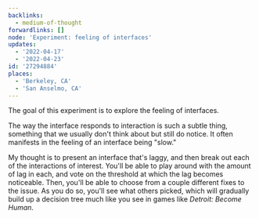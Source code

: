 ```yaml
---
backlinks:
  - medium-of-thought
forwardlinks: []
node: 'Experiment: feeling of interfaces'
updates:
  - '2022-04-17'
  - '2022-04-23'
id: '27294884'
places:
  - 'Berkeley, CA'
  - 'San Anselmo, CA'
---
```

The goal of this experiment is to explore the feeling of interfaces. 

The way the interface responds to interaction is such a subtle thing, something that we usually don't think about but still do notice. It often manifests in the feeling of an interface being "slow." 

My thought is to present an interface that's laggy, and then break out each of the interactions of interest. You'll be able to play around with the amount of lag in each, and vote on the threshold at which the lag becomes noticeable. Then, you'll be able to choose from a couple different fixes to the issue. As you do so, you'll see what others picked, which will gradually build up a decision tree much like you see in games like *Detroit: Become Human*. 
